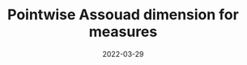 ---
title: "Pointwise Assouad dimension for measures"
collection: publications
permalink: /publication/pointwise-assouad-dimension-for-measures
date: 2022-03-29
venue: 'Proc. R. Soc. Edinb. Sect. A, Math.'
citation: 'R. Anttila, (2022). <i>Pointwise Assouad dimension of measures</i>. Proc. R. Soc. Edinb. Sect. A, Math., 153 (2022), no. 6, 2053-2078'
info: 'Proc. R. Soc. Edinb. Sect. A, Math., 153 (2022), no. 6, 2053-2078'
authors: 'R. Anttila'
arxiv: 'https://arxiv.org/abs/2203.15301'
paperlink: 'https://doi.org/10.1017/prm.2022.83'
pdf: '../files/local_assouad.pdf'
---
